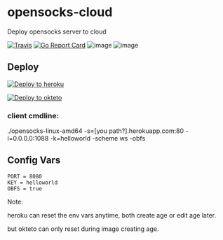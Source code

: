 
# opensocks-cloud
Deploy opensocks server to cloud

[![Travis](https://travis-ci.com/net-byte/opensocks-cloud.svg?branch=main)](https://github.com/net-byte/opensocks-cloud)
[![Go Report Card](https://goreportcard.com/badge/github.com/net-byte/opensocks-cloud)](https://goreportcard.com/report/github.com/net-byte/opensocks-cloud)
![image](https://img.shields.io/badge/License-MIT-orange)
![image](https://img.shields.io/badge/License-Anti--996-red)

## Deploy

[![Deploy to heroku](https://www.herokucdn.com/deploy/button.svg)](https://heroku.com/deploy?template=https://github.com/ilovecar/opensocks-cloud/tree/main)

[![Deploy to okteto](https://okteto.com/develop-okteto.svg)](https://cloud.okteto.com/deploy?repository=https://github.com/ilovecar/opensocks-cloud)

### client cmdline:

./opensocks-linux-amd64 -s=[you path?].herokuapp.com:80 -l=0.0.0.0:1088 -k=helloworld -scheme ws -obfs

## Config Vars
```
PORT = 8080
KEY = helloworld
OBFS = true
```

Note:

heroku can reset the env vars anytime, both create age or edit age later.

but okteto can only reset during image creating age.
